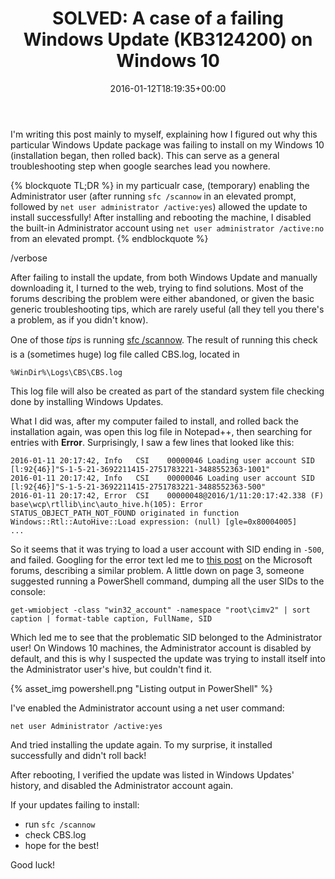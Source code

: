 ﻿---
title: 'SOLVED: A case of a failing Windows Update (KB3124200) on Windows 10'
date: 2016-01-12T18:19:35+00:00
---
I'm writing this post mainly to myself, explaining how I figured out why this particular Windows Update package was failing to install on my Windows 10 (installation began, then rolled back). This can serve as a general troubleshooting step when google searches lead you nowhere.

{% blockquote TL;DR %}
 in my particualr case, (temporary) enabling the Administrator user (after running `sfc /scannow` in an elevated prompt, followed by `net user administrator /active:yes`) allowed the update to install successfully! After installing and rebooting the machine, I disabled the built-in Administrator account using `net user administrator /active:no` from an elevated prompt.
{% endblockquote %}

/verbose

After failing to install the update, from both Windows Update and manually downloading it, I turned to the web, trying to find solutions. Most of the forums describing the problem were either abandoned, or given the basic generic troubleshooting tips, which are rarely useful (all they tell you there's a problem, as if you didn't know).

One of those *tips* is running [sfc /scannow](https://support.microsoft.com/en-us/kb/929833). The result of running this check is a (sometimes huge) log file called CBS.log, located in 

    %WinDir%\Logs\CBS\CBS.log

This log file will also be created as part of the standard system file checking done by installing Windows Updates.

What I did was, after my computer failed to install, and rolled back the installation again, was open this log file in Notepad++, then searching for entries with **Error**. Surprisingly, I saw a few lines that looked like this:

```
2016-01-11 20:17:42, Info   CSI    00000046 Loading user account SID [l:92{46}]"S-1-5-21-3692211415-2751783221-3488552363-1001"
2016-01-11 20:17:42, Info   CSI    00000046 Loading user account SID [l:92{46}]"S-1-5-21-3692211415-2751783221-3488552363-500"
2016-01-11 20:17:42, Error  CSI    00000048@2016/1/11:20:17:42.338 (F) base\wcp\rtllib\inc\auto_hive.h(105): Error STATUS_OBJECT_PATH_NOT_FOUND originated in function Windows::Rtl::AutoHive::Load expression: (null) [gle=0x80004005]
...
```

So it seems that it was trying to load a user account with SID ending in `-500`, and failed. Googling for the error text led me to [this post](https://answers.microsoft.com/en-us/insider/forum/insider_wintp-insider_update/latest-kb3074665-update-fails-to-install/45f314d1-2ea8-452c-b59f-60440b9f4e46?page=3) on the Microsoft forums, describing a similar problem. A little down on page 3, someone suggested running a PowerShell command, dumping all the user SIDs to the console:

    get-wmiobject -class "win32_account" -namespace "root\cimv2" | sort caption | format-table caption, FullName, SID

Which led me to see that the problematic SID belonged to the Administrator user! On Windows 10 machines, the Administrator account is disabled by default, and this is why I suspected the update was trying to install itself into the Administrator user's hive, but couldn't find it.

{% asset_img powershell.png "Listing output in PowerShell" %}

I've enabled the Administrator account using a net user command:

    net user Administrator /active:yes

And tried installing the update again. To my surprise, it installed successfully and didn't roll back!

After rebooting, I verified the update was listed in Windows Updates' history, and disabled the Administrator account again.

If your updates failing to install:

  * run `sfc /scannow`
  * check CBS.log
  * hope for the best!

Good luck!
